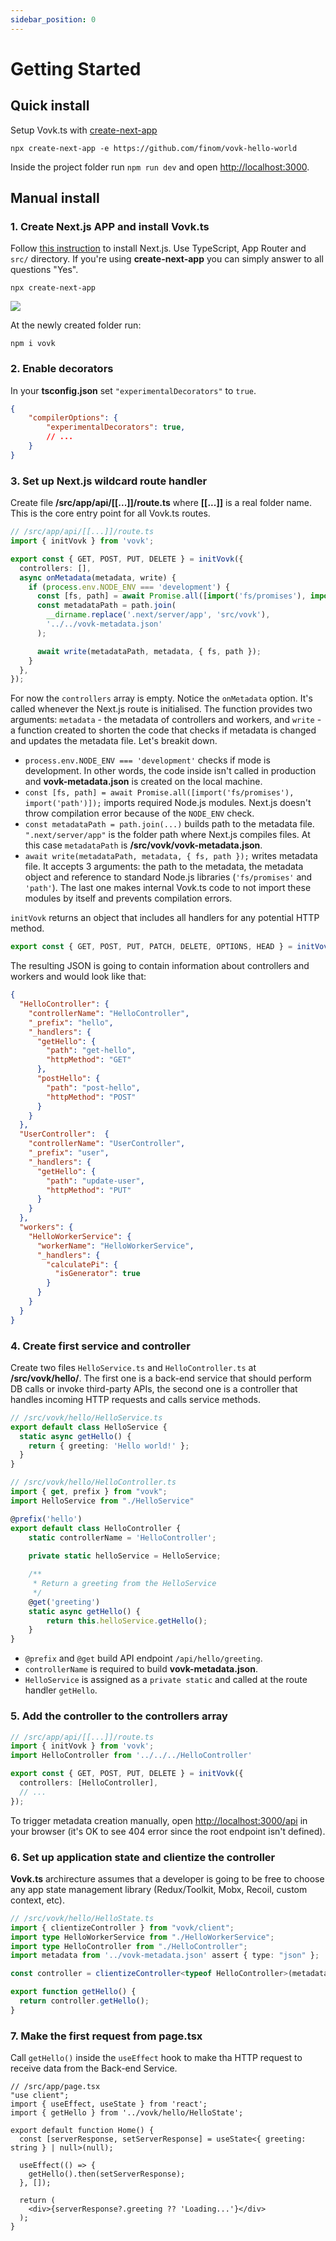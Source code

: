 ```yaml
---
sidebar_position: 0
---
```


# Getting Started

## Quick install

Setup Vovk.ts with [create-next-app](https://www.npmjs.com/package/create-next-app)

```
npx create-next-app -e https://github.com/finom/vovk-hello-world
```

Inside the project folder run `npm run dev` and open [http://localhost:3000](http://localhost:3000).

## Manual install

### 1. Create Next.js APP and install Vovk.ts

Follow [this instruction](https://nextjs.org/docs/getting-started/installation) to install Next.js. Use TypeScript, App Router and `src/` directory. If you're using **create-next-app** you can simply answer to all questions "Yes".

```
npx create-next-app
```

![](https://github.com/finom/vovk/assets/1082083/b9e600da-a43a-4e30-a089-43e5e4b147ef)


At the newly created folder run:

```
npm i vovk
```


### 2. Enable decorators

In your **tsconfig.json** set `"experimentalDecorators"` to `true`.

```json
{
    "compilerOptions": {
        "experimentalDecorators": true,
        // ...
    }
}
```

### 3. Set up Next.js wildcard route handler

Create file **/src/app/api/[[...]]/route.ts** where **[[...]]** is a real folder name. This is the core entry point for all Vovk.ts routes.

```ts
// /src/app/api/[[...]]/route.ts
import { initVovk } from 'vovk';

export const { GET, POST, PUT, DELETE } = initVovk({
  controllers: [],
  async onMetadata(metadata, write) {
    if (process.env.NODE_ENV === 'development') {
      const [fs, path] = await Promise.all([import('fs/promises'), import('path')]);
      const metadataPath = path.join(
        __dirname.replace('.next/server/app', 'src/vovk'),
        '../../vovk-metadata.json'
      );

      await write(metadataPath, metadata, { fs, path });
    }
  },
});
```

For now the `controllers` array is empty. Notice the `onMetadata` option. It's called whenever the Next.js route is initialised. The function provides two arguments: `metadata` - the metadata of controllers and workers, and `write` - a function created to shorten the code that checks if metadata is changed and updates the metadata file. Let's breakit down.

- `process.env.NODE_ENV === 'development'` checks if mode is development. In other words, the code inside isn't called in production and **vovk-metadata.json** is created on the local machine.
- `const [fs, path] = await Promise.all([import('fs/promises'), import('path')]);` imports required Node.js modules. Next.js doesn't throw compilation error because of the `NODE_ENV` check.
- `const metadataPath = path.join(...)` builds path to the metadata file. `".next/server/app"` is the folder path where Next.js compiles files. At this case `metadataPath` is **/src/vovk/vovk-metadata.json**.
- `await write(metadataPath, metadata, { fs, path });` writes metadata file. It accepts 3 arguments: the path to the metadata, the metadata object and reference to standard Node.js libraries (`'fs/promises'` and `'path'`). The last one makes internal Vovk.ts code to not import these modules by itself and prevents compilation errors.

`initVovk` returns an object that includes all handlers for any potential HTTP method.

```ts
export const { GET, POST, PUT, PATCH, DELETE, OPTIONS, HEAD } = initVovk(/* ... */)
```

The resulting JSON is going to contain information about controllers and workers and would look like that:

```json
{
  "HelloController": {
    "controllerName": "HelloController",
    "_prefix": "hello",
    "_handlers": {
      "getHello": {
        "path": "get-hello",
        "httpMethod": "GET"
      },
      "postHello": {
        "path": "post-hello",
        "httpMethod": "POST"
      }
    }
  },
  "UserController":  {
    "controllerName": "UserController",
    "_prefix": "user",
    "_handlers": {
      "getHello": {
        "path": "update-user",
        "httpMethod": "PUT"
      }
    }
  },
  "workers": {
    "HelloWorkerService": {
      "workerName": "HelloWorkerService",
      "_handlers": {
        "calculatePi": {
          "isGenerator": true
        }
      }
    }
  }
}
```


### 4. Create first service and controller

Create two files `HelloService.ts` and `HelloController.ts` at **/src/vovk/hello/**. The first one is a back-end service that should perform DB calls or invoke third-party APIs, the second one is a controller that handles incoming HTTP requests and calls service methods.


```ts
// /src/vovk/hello/HelloService.ts
export default class HelloService {
  static async getHello() {
    return { greeting: 'Hello world!' };
  }
}
```

```ts
// /src/vovk/hello/HelloController.ts
import { get, prefix } from "vovk";
import HelloService from "./HelloService"

@prefix('hello')
export default class HelloController {
    static controllerName = 'HelloController';
    
    private static helloService = HelloService;

    /**
     * Return a greeting from the HelloService
     */
    @get('greeting')
    static async getHello() {
        return this.helloService.getHello();
    }
}
```

- `@prefix` and `@get` build API endpoint `/api/hello/greeting`.
- `controllerName` is required to build **vovk-metadata.json**.
- `HelloService` is assigned as a `private static` and called at the route handler `getHello`.

### 5. Add the controller to the controllers array

```ts
// /src/app/api/[[...]]/route.ts
import { initVovk } from 'vovk';
import HelloController from '../../../HelloController'

export const { GET, POST, PUT, DELETE } = initVovk({
  controllers: [HelloController],
  // ...
});
```

To trigger metadata creation manually, open [http://localhost:3000/api](http://localhost:3000/api) in your browser (it's OK to see 404 error since the root endpoint isn't defined).

### 6. Set up application state and clientize the controller

**Vovk.ts** archirecture assumes that a developer is going to be free to choose any app state management library (Redux/Toolkit, Mobx, Recoil, custom context, etc).

```ts
// /src/vovk/hello/HelloState.ts
import { clientizeController } from "vovk/client";
import type HelloWorkerService from "./HelloWorkerService";
import type HelloController from "./HelloController";
import metadata from '../vovk-metadata.json' assert { type: "json" };

const controller = clientizeController<typeof HelloController>(metadata.HelloController);

export function getHello() {
  return controller.getHello();
}
```


### 7. Make the first request from page.tsx

Call `getHello()` inside the `useEffect` hook to make tha HTTP request to receive data from the Back-end Service.

```tsx
// /src/app/page.tsx
"use client";
import { useEffect, useState } from 'react';
import { getHello } from '../vovk/hello/HelloState';

export default function Home() {
  const [serverResponse, setServerResponse] = useState<{ greeting: string } | null>(null);

  useEffect(() => {
    getHello().then(setServerResponse);
  }, []);

  return (
    <div>{serverResponse?.greeting ?? 'Loading...'}</div>
  );
}
```
